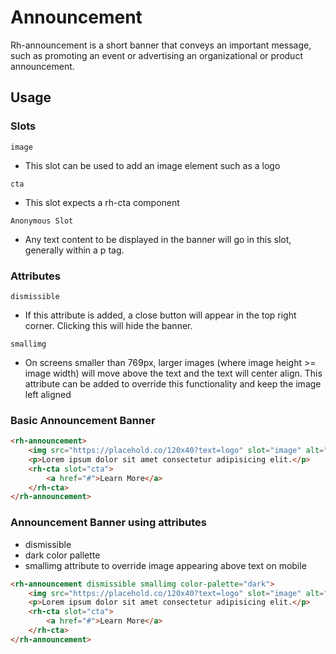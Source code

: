 # Announcement
Rh-announcement is a short banner that conveys an important message, such as promoting an event or advertising an organizational or product announcement.

## Usage

### Slots

`image`

- This slot can be used to add an image element such as a logo 

`cta`

- This slot expects a rh-cta component

`Anonymous Slot`

- Any text content to be displayed in the banner will go in this slot, generally within a p tag.


### Attributes

`dismissible`

- If this attribute is added, a close button will appear in the top right corner. Clicking this will hide the banner.

`smallimg`

- On screens smaller than 769px, larger images (where image height >= image width) will move above the text and the text will center align. This attribute can be added to override this functionality and keep the image left aligned

### Basic Announcement Banner

```html
<rh-announcement>
    <img src="https://placehold.co/120x40?text=logo" slot="image" alt="LOGO" width="120" height="40">
    <p>Lorem ipsum dolor sit amet consectetur adipisicing elit.</p>
    <rh-cta slot="cta">
        <a href="#">Learn More</a>
    </rh-cta>
</rh-announcement>
```

### Announcement Banner using attributes
- dismissible
- dark color pallette
- smallimg attribute to override image appearing above text on mobile

```html
<rh-announcement dismissible smallimg color-palette="dark">
    <img src="https://placehold.co/120x40?text=logo" slot="image" alt="LOGO" width="120" height="40">
    <p>Lorem ipsum dolor sit amet consectetur adipisicing elit.</p>
    <rh-cta slot="cta">
        <a href="#">Learn More</a>
    </rh-cta>
</rh-announcement>
```
